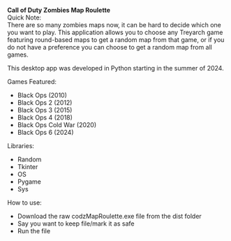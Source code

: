 **Call of Duty Zombies Map Roulette**  
Quick Note:  
There are so many zombies maps now, it can be hard to decide which one you want to play. This application allows you to choose any Treyarch game featuring round-based maps to get a random map from that game, or if you do not have a preference you can choose to get a random map from all games.

This desktop app was developed in Python starting in the summer of 2024\.

Games Featured:

* Black Ops (2010)  
* Black Ops 2 (2012)  
* Black Ops 3 (2015)  
* Black Ops 4 (2018)  
* Black Ops Cold War (2020)  
* Black Ops 6 (2024)

Libraries:

* Random  
* Tkinter  
* OS  
* Pygame
* Sys

  
How to use:

* Download the raw codzMapRoulette.exe file from the dist folder
* Say you want to keep file/mark it as safe
* Run the file

